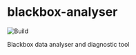 # blackbox-analyser
![Build](https://github.com/guyus15/blackbox-cpp/actions/workflows/build.yml/badge.svg)

Blackbox data analyser and diagnostic tool
